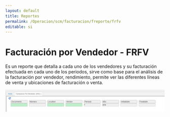 ```yaml
---
layout: default
title: Reportes
permalink: /Operacion/scm/facturacion/freporte/frfv
editable: si
---
```


# Facturación por Vendedor - FRFV

Es un reporte que detalla a cada uno de los vendedores y su facturación efectuada en cada uno de los periodos, sirve como base para el análisis de la facturación por vendedor, rendimiento, permite ver las diferentes líneas de venta y ubicaciones de facturación o venta.

![](frfv1.png)


